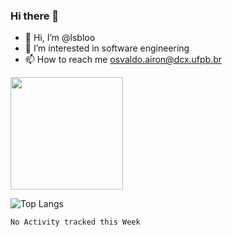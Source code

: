 ### Hi there 👋

<!--
**lsbloo/lsbloo** is a ✨ _special_ ✨ repository because its `README.md` (this file) appears on your GitHub profile.

Here are some ideas to get you started:
-->

- 👋 Hi, I’m @lsbloo
- 👀 I’m interested in software engineering
- 📫 How to reach me osvaldo.airon@dcx.ufpb.br

<img height="180em" src="https://github-readme-stats.vercel.app/api?username=lsbloo&show_icons=true&hide_border=true&&count_private=false&include_all_commits=true&theme=radical"/>

![Top Langs](https://github-readme-stats.vercel.app/api/top-langs/?username=lsbloo&theme=tokyonight&hide=html,javascript,c,C++,css)


<!--START_SECTION:waka-->
```text
No Activity tracked this Week
```
<!--END_SECTION:waka-->
